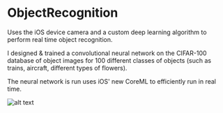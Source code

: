 # ObjectRecognition
Uses the iOS device camera and a custom deep learning algorithm to perform real time object recognition.

I designed & trained a convolutional neural network on the CIFAR-100 database of object images for 100 different classes of objects (such as trains, aircraft, different types of flowers).

The neural network is run uses iOS' new CoreML to efficiently run in real time.

![alt text](https://i.imgur.com/26U7QnW.jpg)
